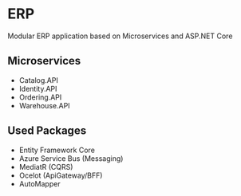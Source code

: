 # ERP
Modular ERP application based on Microservices and ASP.NET Core

## Microservices
- Catalog.API
- Identity.API
- Ordering.API
- Warehouse.API

## Used Packages
- Entity Framework Core
- Azure Service Bus (Messaging)
- MediatR (CQRS)
- Ocelot (ApiGateway/BFF)
- AutoMapper
